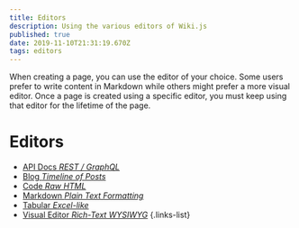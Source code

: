 ```yaml
---
title: Editors
description: Using the various editors of Wiki.js
published: true
date: 2019-11-10T21:31:19.670Z
tags: editors
---
```


When creating a page, you can use the editor of your choice. Some users prefer to write content in Markdown while others might prefer a more visual editor. Once a page is created using a specific editor, you must keep using that editor for the lifetime of the page.

# Editors

- [API Docs *REST / GraphQL*](/editors/api) 
- [Blog *Timeline of Posts*](/editors/blog)
- [Code *Raw HTML*](/editors/code)
- [Markdown *Plain Text Formatting*](/editors/markdown)
- [Tabular *Excel-like*](/editors/tabular)
- [Visual Editor *Rich-Text WYSIWYG*](/editors/visualeditor)
{.links-list}